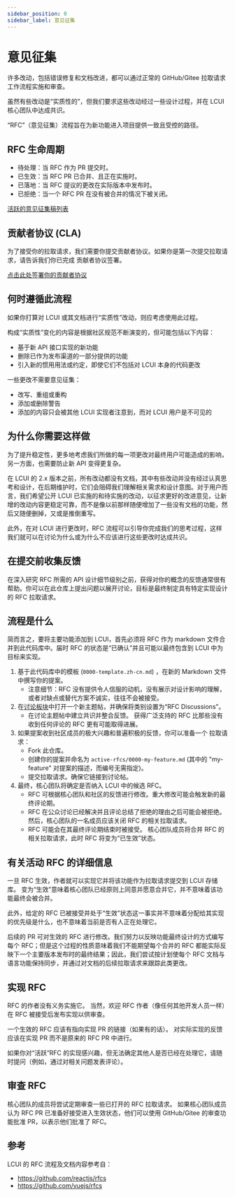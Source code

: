 ```yaml
---
sidebar_position: 0
sidebar_label: 意见征集
---
```


# 意见征集

许多改动，包括错误修复和文档改进，都可以通过正常的 GitHub/Gitee 拉取请求工作流程实施和审查。

虽然有些改动是“实质性的”，但我们要求这些改动经过一些设计过程，并在 LCUI 核心团队中达成共识。

“RFC”（意见征集）流程旨在为新功能进入项目提供一致且受控的路径。

## RFC 生命周期

- 待处理：当 RFC 作为 PR 提交时。
- 已生效：当 RFC PR 已合并、且正在实施时。
- 已落地：当 RFC 提议的更改在实际版本中发布时。
- 已拒绝：当一个 RFC PR 在没有被合并的情况下被关闭。

[活跃的意见征集稿列表](https://gitee.com/lc-soft/LCUI/pulls?search=%E5%BE%81%E6%B1%82%E6%84%8F%E8%A7%81)

## 贡献者协议 (CLA)

为了接受你的拉取请求，我们需要你提交贡献者协议。如果你是第一次提交拉取请求，请告诉我们你已完成 贡献者协议签署。

[点击此处签署你的贡献者协议](https://gitee.com/organizations/lc-ui/cla/lcui-cla)

## 何时遵循此流程

如果你打算对 LCUI 或其文档进行“实质性”改动，则应考虑使用此过程。

构成“实质性”变化的内容是根据社区规范不断演变的，但可能包括以下内容：

- 基于新 API 接口实现的新功能
- 删除已作为发布渠道的一部分提供的功能
- 引入新的惯用用法或约定，即使它们不包括对 LCUI 本身的代码更改

一些更改不需要意见征集：

- 改写、重组或重构
- 添加或删除警告
- 添加的内容只会被其他 LCUI 实现者注意到，而对 LCUI 用户是不可见的

## 为什么你需要这样做

为了提升稳定性，更多地考虑我们所做的每一项更改对最终用户可能造成的影响，另一方面，也需要防止新 API 变得更复杂。

在 LCUI 的 2.x 版本之前，所有改动都没有文档，其中有些改动并没有经过认真思考和设计，在后期维护时，它们会阻碍我们理解相关需求和设计意图。对于用户而言，我们希望公开 LCUI 已实施的和待实施的改动，以征求更好的改进意见，让新增的改动内容更稳定可靠，而不是像以前那样随便增加了一些没有文档的功能，然后又随便删掉，又或是推倒重写。

此外，在对 LCUI 进行更改时，RFC 流程可以引导你完成我们的思考过程，这样我们就可以在讨论为什么或为什么不应该进行这些更改时达成共识。

## 在提交前收集反馈

在深入研究 RFC 所需的 API 设计细节级别之前，获得对你的概念的反馈通常很有帮助。你可以在此仓库上提出问题以展开讨论，目标是最终制定具有特定实现设计的 RFC 拉取请求。

## 流程是什么

简而言之，要将主要功能添加到 LCUI，首先必须将 RFC 作为 markdown 文件合并到此代码库中。届时 RFC 的状态是“已确认”并且可能以最终包含到 LCUI 中为目标来实现。

1. 基于此代码库中的模板 (`0000-template.zh-cn.md`) ，在新的 Markdown 文件中撰写你的提案。
    - 注意细节：RFC 没有提供令人信服的动机，没有展示对设计影响的理解，或者对缺点或替代方案不诚实，往往不会被接受。
1. 在[讨论板块](https://github.com/lc-soft/LCUI/discussions)中打开一个新主题帖，并确保将类别设置为“RFC Discussions”。
    - 在讨论主题帖中建立共识并整合反馈。 获得广泛支持的 RFC 比那些没有收到任何评论的 RFC 更有可能取得进展。
1. 如果提案收到社区成员的极大兴趣和普遍积极的反馈，你可以准备一个 拉取请求：
    - Fork 此仓库。
    - 创建你的提案并命名为 `active-rfcs/0000-my-feature.md` (其中的 "my-feature" 对提案的描述，而编号无需指定)。
    - 提交拉取请求。确保它链接到讨论帖。
1. 最终，核心团队将确定是否纳入 LCUI 中的候选 RFC。
    - RFC 可根据核心团队和社区的反馈进行修改。重大修改可能会触发新的最终评论期。
    - RFC 在公众讨论已经解决并且评论总结了拒绝的理由之后可能会被拒绝。然后，核心团队的一名成员应该关闭 RFC 的相关拉取请求。
    - RFC 可能会在其最终评论期结束时被接受。 核心团队成员将合并 RFC 的相关拉取请求，此时 RFC 将变为“已生效”状态。

## 有关活动 RFC 的详细信息

一旦 RFC 生效，作者就可以实现它并将该功能作为拉取请求提交到 LCUI 存储库。 变为“生效”意味着核心团队已经原则上同意并愿意合并它，并不意味着该功能最终会被合并。

此外，给定的 RFC 已被接受并处于“生效”状态这一事实并不意味着分配给其实现的优先级是什么，也不意味着当前是否有人正在处理它。

后续的 PR 可对生效的 RFC 进行修改。我们努力以反映功能最终设计的方式编写每个 RFC；但是这个过程的性质意味着我们不能期望每个合并的 RFC 都能实际反映下一个主要版本发布时的最终结果；因此，我们尝试按计划使每个 RFC 文档与语言功能保持同步，并通过对文档的后续拉取请求来跟踪此类更改。

## 实现 RFC

RFC 的作者没有义务实施它。 当然，欢迎 RFC 作者（像任何其他开发人员一样）在 RFC 被接受后发布实现以供审查。

一个生效的 RFC 应该有指向实现 PR 的链接（如果有的话）。 对实际实现的反馈应该在实现 PR 而不是原来的 RFC PR 中进行。

如果你对“活跃”RFC 的实现感兴趣，但无法确定其他人是否已经在处理它，请随时提问（例如，通过对相关问题发表评论）。

## 审查 RFC

核心团队的成员将尝试定期审查一些已打开的 RFC 拉取请求。 如果核心团队成员认为 RFC PR 已准备好接受进入生效状态，他们可以使用 GitHub/Gitee 的审查功能批准 PR，以表示他们批准了 RFC。

## 参考

LCUI 的 RFC 流程及文档内容参考自：

- https://github.com/reactjs/rfcs
- https://github.com/vuejs/rfcs
